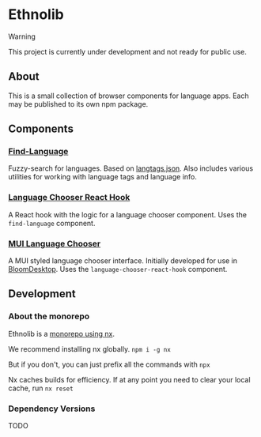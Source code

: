 # Ethnolib

> [!warning]
> This project is currently under development and not ready for public use.

## About

This is a small collection of browser components for language apps. Each may be published to its own npm package.

## Components

### [Find-Language](components/language-chooser/common/find-language/README.md)

Fuzzy-search for languages. Based on [langtags.json](https://github.com/silnrsi/langtags). Also includes various utilities for working with language tags and language info.

### [Language Chooser React Hook](components/language-chooser/react/language-chooser-react-hook/README.md)

A React hook with the logic for a language chooser component. Uses the `find-language` component.

### [MUI Language Chooser](components/language-chooser/react/language-chooser-react-mui/README.md)

A MUI styled language chooser interface. Initially developed for use in [BloomDesktop](https://github.com/BloomBooks/BloomDesktop). Uses the `language-chooser-react-hook` component.

## Development

### About the monorepo

Ethnolib is a [monorepo using nx](https://nx.dev/concepts/decisions/why-monorepos).

We recommend installing nx globally.
`npm i -g nx`

But if you don't, you can just prefix all the commands with `npx`

Nx caches builds for efficiency. If at any point you need to clear your local cache, run `nx reset`

### Dependency Versions

TODO
